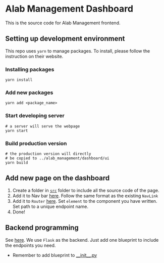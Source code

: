 # Alab Management Dashboard 
This is the source code for Alab Management frontend.

## Setting up development environment
This repo uses `yarn` to manage packages. To install, please follow the instruction on their website.

### Installing packages
```shell
yarn install
```

### Add new packages
```shell
yarn add <package_name>
```

### Start developing server
```shell
# a server will serve the webpage
yarn start
```

### Build production version
```shell
# the production version will directly 
# be copied to ../alab_management/dashboard/ui
yarn build
```

## Add new page on the dashboard
1. Create a folder in [`src`](./src) folder to include all the source code of the page.
2. Add it to Nav bar [here](./src/App.js#L71). Follow the same format as the existing `NavLink`  
3. Add it to `Router` [here](./src/App.js#L76). Set `element` to the component you have written. Set path to a unique endpoint name.
4. Done!

## Backend programming
See [here](../alab_management/dashboard/routes). We use `Flask` as the backend. Just add one blueprint to include the endpoints you need.

- Remember to add blueprint to [\_\_init\_\_.py](../alab_management/dashboard/routes/__init__.py#L6)